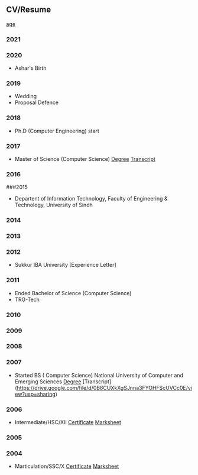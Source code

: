 ## CV/Resume


[age](https://www.calculatestuff.com/miscellaneous/age-calculator?date_of_birth=1989-01-01&age_at_date=2021-03-12) 

### 2021


### 2020
- Ashar's Birth    

### 2019

- Wedding
- Proposal Defence

### 2018

- Ph.D (Computer Engineering) start

### 2017

- Master of Science (Computer Science) [Degree](https://drive.google.com/file/d/0BxOPPpbcYMwzcmVCQ2ZXekdjUlU/view?usp=sharing) [Transcript](https://drive.google.com/file/d/0BxOPPpbcYMwzRjN0Yjg4QlAyQ1E/view?usp=sharing)

### 2016

###2015

- Departent of Information Technology, Faculty of Engineering & Technology, University of Sindh   

### 2014

### 2013

### 2012
- Sukkur IBA University [Experience Letter]

### 2011

- Ended Bachelor of Science (Computer Science)
- TRG-Tech

### 2010

### 2009

### 2008

### 2007
- Started BS ( Computer Science) National University of Computer and Emerging Sciences [Degree](https://drive.google.com/file/d/0B8CUXkXgSJnnWmEzZ1p0TzFpWEE/view?usp=sharing) [Transcript] (https://drive.google.com/file/d/0B8CUXkXgSJnna3FYOHFScUVCc0E/view?usp=sharing) 

### 2006
- Intermediate/HSC/XII [Certificate](https://drive.google.com/file/d/0B8CUXkXgSJnnWXoxVEJ1cnJ1cVk/view?usp=sharing) [Marksheet](https://drive.google.com/file/d/0B8CUXkXgSJnndjhPVko1S2VJSmc/view?usp=sharing)

### 2005

### 2004

- Marticulation/SSC/X [Certificate](https://drive.google.com/file/d/0B8CUXkXgSJnnblFjMlVreEN5c2M/view?usp=sharing) [Marksheet](https://drive.google.com/file/d/0B8CUXkXgSJnnSVVzcXl3X3dLZXc/view?usp=sharing) 

